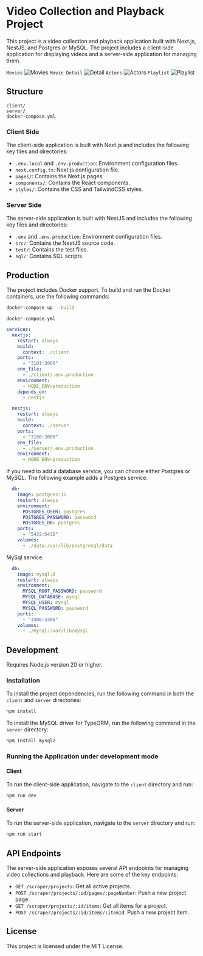 # Video Collection and Playback Project

This project is a video collection and playback application built with Next.js, NestJS, and Postgres or MySQL. The project includes a client-side application for displaying videos and a server-side application for managing them.

`Movies`
![Movies](https://github.com/user-attachments/assets/40fe2133-662a-49cd-b081-4a9f60c56db0)
`Movie Detail`
![Detail](https://github.com/user-attachments/assets/1909aca9-cada-4f17-853a-414aeef31f1b)
`Actors`
![Actors](https://github.com/user-attachments/assets/7326f6f0-1ce4-459c-94d4-b771c558d880)
`Playlist`
![Playlist](https://github.com/user-attachments/assets/f961d809-ed0c-418f-9254-de1c096ff385)

## Structure

```plainttext
client/ 
server/
docker-compose.yml
```

### Client Side

The client-side application is built with Next.js and includes the following key files and directories:

- `.env.local` and `.env.production`: Environment configuration files.
- `next.config.ts`: Next.js configuration file.
- `pages/`: Contains the Next.js pages.
- `components/`: Contains the React components.
- `styles/`: Contains the CSS and TailwindCSS styles.

### Server Side

The server-side application is built with NestJS and includes the following key files and directories:

- `.env` and `.env.production`: Environment configuration files.
- `src/`: Contains the NestJS source code.
- `test/`: Contains the test files.
- `sql/`: Contains SQL scripts.

## Production

The project includes Docker support. To build and run the Docker containers, use the following commands:

```sh
docker-compose up --build
```

`docker-compose.yml`

```yml
services:
  nextjs:
    restart: always
    build:
      context: ./client
    ports:
      - "3101:3000"
    env_file:
      - ./client/.env.production
    environment:
      - NODE_ENV=production
    depends_on:
      - nestjs

  nestjs:
    restart: always
    build:
      context: ./server
    ports:
      - "3100:3000"
    env_file:
      - ./server/.env.production
    environment:
      - NODE_ENV=production
```

If you need to add a database service, you can choose either Postgres or MySQL.
The following example adds a Postgres service.

```yml
  db:
    image: postgres:15
    restart: always
    environment:
      POSTGRES_USER: postgres
      POSTGRES_PASSWORD: password
      POSTGRES_DB: postgres
    ports:
      - "5432:5432"
    volumes:
      - ./data:/var/lib/postgresql/data

```

MySql service.

```yml
  db:
    image: mysql:8
    restart: always
    environment:
      MYSQL_ROOT_PASSWORD: password
      MYSQL_DATABASE: mysql
      MYSQL_USER: mysql
      MYSQL_PASSWORD: password
    ports:
      - "3306:3306"
    volumes:
      - ./mysql:/var/lib/mysql

```

## Development

Requires Node.js version 20 or higher.

### Installation

To install the project dependencies, run the following command in both the `client` and `server` directories:

```sh
npm install
```

To install the MySQL driver for TypeORM, run the following command in the `server` directory:

```sh
npm install mysql2
```

### Running the Application under development mode

#### Client

To run the client-side application, navigate to the `client` directory and run:

```sh
npm run dev
```

#### Server

To run the server-side application, navigate to the `server` directory and run:

```sh
npm run start
```

## API Endpoints

The server-side application exposes several API endpoints for managing video collections and playback. Here are some of the key endpoints:

- `GET /scraper/projects`: Get all active projects.
- `POST /scraper/projects/:id/pages/:pageNumber`: Push a new project page.
- `GET /scraper/projects/:id/items`: Get all items for a project.
- `POST /scraper/projects/:id/items/:itemId`: Push a new project item.

## License

This project is licensed under the MIT License.
